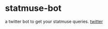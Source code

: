 # statmuse-bot

a twitter bot to get your statmuse queries. [twitter](https://twitter.com/statmuse_bot)
